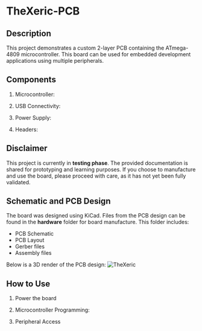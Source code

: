 # TheXeric-PCB

## Description

This project demonstrates a custom 2-layer PCB containing the ATmega-4809 microcontroller. This board can be used for embedded development applications using multiple peripherals.

## Components

1. Microcontroller: 
   
2. USB Connectivity:

3. Power Supply: 
  
4. Headers:

## Disclaimer

This project is currently in **testing phase**. The provided documentation is shared for prototyping and learning purposes. If you choose to manufacture and use the board, please proceed with care, as it has not yet been fully validated.

## Schematic and PCB Design

The board was designed using KiCad. Files from the PCB design can be found in the **hardware** folder for board manufacture. This folder includes:

- PCB Schematic 
- PCB Layout
- Gerber files
- Assembly files

Below is a 3D render of the PCB design:
![TheXeric](https://github.com/user-attachments/assets/6869c1d8-6dae-4c67-80d6-49d396edd676)

## How to Use

1. Power the board

   
2. Microcontroller Programming:


3. Peripheral Access


